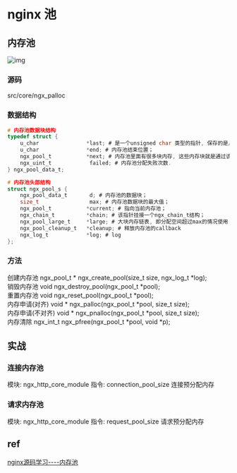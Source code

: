 # nginx 池

## 内存池

![img](res/nginx-mem-pool.jpg)

### 源码

src/core/ngx_palloc

### 数据结构

```c
# 内存池数据块结构
typedef struct {
    u_char               *last; # 是一个unsigned char 类型的指针, 保存的是/当前内存池分配到末位地址, 即下一次分配从此处开始.
    u_char               *end; # 内存池结束位置；
    ngx_pool_t           *next; # 内存池里面有很多块内存, 这些内存块就是通过该指针连成链表的, next指向下一块内存.
    ngx_uint_t            failed; # 内存池分配失败次数.
} ngx_pool_data_t;

# 内存池头部结构
struct ngx_pool_s {
    ngx_pool_data_t       d; # 内存池的数据块；
    size_t                max; # 内存池数据块的最大值；
    ngx_pool_t           *current; # 指向当前内存池；
    ngx_chain_t          *chain; # 该指针挂接一个ngx_chain_t结构；
    ngx_pool_large_t     *large; # 大块内存链表, 即分配空间超过max的情况使用；
    ngx_pool_cleanup_t   *cleanup; # 释放内存池的callback
    ngx_log_t            *log; # log
};
```

### 方法

创建内存池 ngx_pool_t \*  ngx_create_pool(size_t size, ngx_log_t *log);  
销毁内存池 void ngx_destroy_pool(ngx_pool_t *pool);  
重置内存池 void ngx_reset_pool(ngx_pool_t *pool);  
内存申请(对齐) void \*  ngx_palloc(ngx_pool_t *pool, size_t size);  
内存申请(不对齐) void \*  ngx_pnalloc(ngx_pool_t *pool, size_t size);  
内存清除 ngx_int_t  ngx_pfree(ngx_pool_t *pool, void *p);  

## 实战

### 连接内存池

模块: ngx_http_core_module
指令: connection_pool_size 连接预分配内存

### 请求内存池

模块: ngx_http_core_module
指令: request_pool_size 请求预分配内存

## ref

[nginx源码学习----内存池](https://www.cnblogs.com/xiekeli/archive/2012/10/17/2727432.html)
